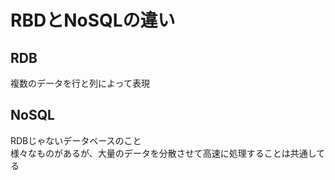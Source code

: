 # RBDとNoSQLの違い

## RDB

複数のデータを行と列によって表現

## NoSQL

RDBじゃないデータベースのこと  
様々なものがあるが、大量のデータを分散させて高速に処理することは共通してる

